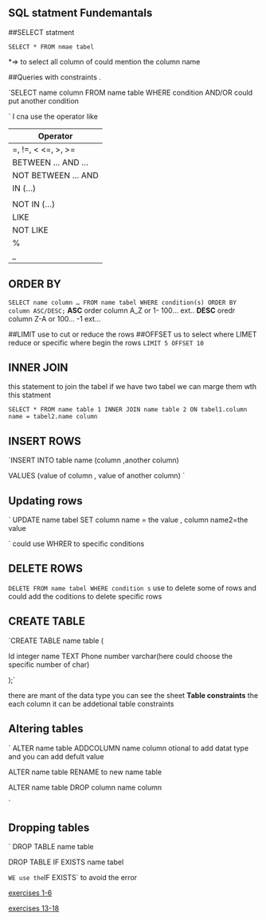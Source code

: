 ## SQL statment Fundemantals
 ##SELECT statment 
 
 `SELECT * FROM nmae tabel`

 *=> to select all column 
 of could mention the column name 

 ##Queries with constraints .
  
 
  `SELECT name column FROM name table
    WHERE condition AND/OR could put another condition  

  `
  I cna use the operator like 

| Operator      | 
| ----------- | 
| =, !=, < <=, >, >=| 
| BETWEEN … AND …   |   
| NOT BETWEEN … AND |      
| IN (…)            |      
|                   | 
| NOT IN (…)        |        
|  LIKE             | 
|  NOT LIKE         |
|  %                |
|  _                |

## ORDER BY

`SELECT name column …
FROM name tabel
WHERE condition(s)
ORDER BY column ASC/DESC;`
**ASC** order column A_Z or 1- 100... ext..
**DESC** oredr column Z-A or 100... -1 ext...

##LIMIT 
use to cut or reduce the rows 
##OFFSET 
us to select where LIMET reduce or specific where begin the rows
`LIMIT 5 OFFSET 10`

## INNER JOIN
this statement to join the tabel if we have two tabel we can marge them wth this statment

`SELECT * FROM name table 1
INNER JOIN name table 2
ON tabel1.column name = tabel2.name column`

## INSERT ROWS

`INSERT INTO table name (column ,another column)

VALUES (value of column , value of another column)
 `

 ## Updating rows

 ` 
 UPDATE name tabel
 SET column name = the value , column name2=the value
 
 `
 could use WHRER to specific conditions

 ## DELETE ROWS
 `
 DELETE FROM name tabel
 WHERE condition s
 `
 use to delete some of rows and could add the coditions to delete specific rows

 ## CREATE TABLE


`CREATE TABLE name table (

Id integer 
name TEXT 
Phone number varchar(here could choose the specific number of char)


);`


there are mant of the data type you can see the sheet 
**Table constraints**
the each column it can be addetional table constraints 


## Altering tables

`
ALTER name table
ADDCOLUMN name column otional to add datat type and you can add defult value


ALTER name table 
RENAME to new name table 



ALTER name table 
DROP column name column 

`

## Dropping tables


`
DROP TABLE name table 

DROP TABLE IF EXISTS name tabel  


`
WE use the `IF EXISTS` to avoid the error


[exercises 1-6](./exercise%201-6)

[exercises 13-18](./exercise%20%2013-18)